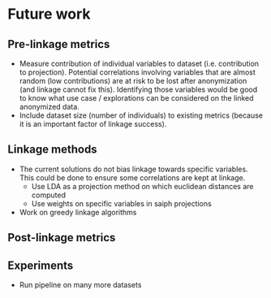 # Future work

## Pre-linkage metrics
- Measure contribution of individual variables to dataset (i.e. contribution to projection). Potential correlations involving variables that are almost random (low contributions) are at risk to be lost after anonymization (and linkage cannot fix this). Identifying those variables would be good to know what use case / explorations can be considered on the linked anonymized data.
- Include dataset size (number of individuals) to existing metrics (because it is an important factor of linkage success).

## Linkage methods
- The current solutions do not bias linkage towards specific variables. This could be done to ensure some correlations are kept at linkage.
    - Use LDA as a projection method on which euclidean distances are computed 
    - Use weights on specific variables in saiph projections
- Work on greedy linkage algorithms

## Post-linkage metrics

## Experiments
- Run pipeline on many more datasets

